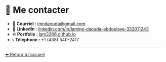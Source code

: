 # 📧 Me contacter

- 📧 **Courriel :** [lmndaouda@gmail.com](mailto:lmndaouda@gmail.com)  
- 💼 **LinkedIn :** [linkedin.com/in/lamine-daouda-abdoulaye-332011243](https://www.linkedin.com/in/lamine-daouda-abdoulaye-332011243)  
- 🌐 **Portfolio :** [lam3266.github.io](https://lam3266.github.io)  
- 📞 **Téléphone :** +1 (438) 540-2417

---

[⬅️ Retour à l’accueil](index.md)
